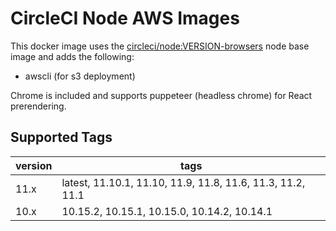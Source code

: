 # CircleCI Node AWS Images
This docker image uses the [circleci/node:VERSION-browsers](https://circleci.com/docs/2.0/circleci-images/#nodejs) node base image and adds the following:
* awscli (for s3 deployment)

Chrome is included and supports puppeteer (headless chrome) for React prerendering.

## Supported Tags
version | tags
------ | ------
11.x | latest, 11.10.1, 11.10, 11.9, 11.8, 11.6, 11.3, 11.2, 11.1
10.x | 10.15.2, 10.15.1, 10.15.0, 10.14.2, 10.14.1
